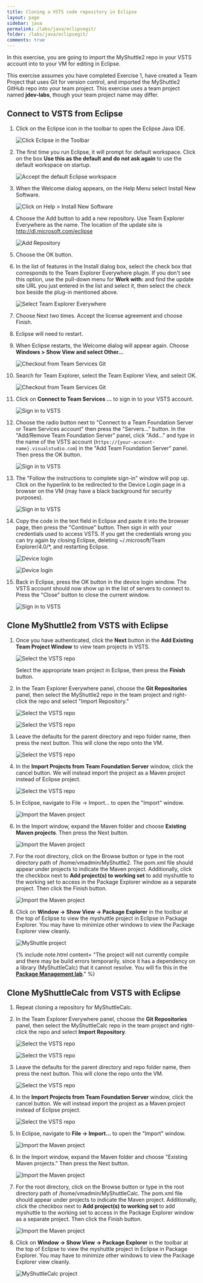 ```yaml
---
title: Cloning a VSTS code repository in Eclipse 
layout: page
sidebar: java
permalink: /labs/java/eclipsegit/
folder: /labs/java/eclipsegit/
comments: true
---
```


In this exercise, you are going to import the MyShuttle2 repo in your VSTS account into to your VM for editing in Eclipse.

This exercise assumes you have completed Exercise 1, have created a Team Project that uses Git for version control, and imported the MyShuttle2 GitHub repo into your team project. This exercise uses a team project named **jdev-labs**, though your team project name may differ.

## Connect to VSTS from Eclipse

1. Click on the Eclipse icon in the toolbar to open the Eclipse Java IDE.

    ![Click Eclipse in the Toolbar](images/click-eclipse.png)

1. The first time you run Eclipse, it will prompt for default workspace. Click on the box **Use this as the default and do not ask again** to use the default workspace on startup.

    ![Accept the default Eclipse workspace](images/eclipse-defaults.png)

1. When the Welcome dialog appears, on the Help Menu select Install New Software.

    ![Click on Help > Install New Software](images/eclipse-install-new-software.png)

1. Choose the Add button to add a new repository.  Use Team Explorer Everywhere as the name. The location of the update site is http://dl.microsoft.com/eclipse

    ![Add Repository](images/AddRepository.cropped.png)

1. Choose the OK button.

1. In the list of features in the Install dialog box, select the check box that corresponds to the Team Explorer Everywhere plugin. If you don't see this option, use the pull-down menu for **Work with:** and find the update site URL you just entered in the list and select it, then select the check box beside the plug-in mentioned above.

    ![Select Team Explorer Everywhere](images/SelectTee.cropped.png)

1. Choose Next two times. Accept the license agreement and choose Finish.

1. Eclipse will need to restart.

1. When Eclipse restarts, the Welcome dialog will appear again. Choose **Windows > Show View and select Other...**

    ![Checkout from Team Services Git](images/showtee.png)

1. Search for Team Explorer, select the Team Explorer View, and select OK.

    ![Checkout from Team Services Git](images/showtee2.png)

1. Click on **Connect to Team Services ...** to sign in to your VSTS account.

    ![Sign in to VSTS](images/eclipse-vsts-signin.png)

1. Choose the radio button next to "Connect to a Team Foundation Server or Team Services account" then press the "Servers..." button. In the "Add/Remove Team Foundation Server" panel, click "Add..." and type in the name of the VSTS account (`https://{your-account-name}.visualstudio.com`) in the "Add Team Foundation Server" panel. Then press the OK button.

    ![Sign in to VSTS](images/browsevsts.png)

1. The "Follow the instructions to complete sign-in" window will pop up. Click on the hyperlink to be redirected to the Device Login page in a browser on the VM (may have a black background for security purposes).

    ![Sign in to VSTS](images/eclipse-signin.png)

1. Copy the code in the text field in Eclipse and paste it into the browser page, then press the "Continue" button. Then sign in with your credentials used to access VSTS. If you get the credentials wrong you can try again by closing Eclipse, deleting ~/.microsoft/Team Explorer/4.0/*, and restarting Eclipse.

    ![Device login](images/browser-devicelogin.png)

    ![Device login](images/browser-deviceloggedin.png)

1. Back in Eclipse, press the OK button in the device login window. The VSTS account should now show up in the list of servers to connect to. Press the "Close" button to close the current window.

    ![Sign in to VSTS](images/eclipse-tfslist.png)

## Clone MyShuttle2 from VSTS with Eclipse

1. Once you have authenticated, click the **Next** button in the **Add Existing Team Project Window** to view team projects in VSTS.

    ![Select the VSTS repo](images/eclipse-add-existingteamproject.png)

    Select the appropriate team project in Eclipse, then press the **Finish** button.

1. In the Team Explorer Everywhere panel, choose the **Git Repositories** panel, then select the MyShuttle2 repo in the team project and right-click the repo and select "Import Repository."

    ![Select the VSTS repo](images/eclipse-select-repo.png)

    ![Select the VSTS repo](images/eclipse-select-repo2.png)

1. Leave the defaults for the parent directory and repo folder name, then press the next button. This will clone the repo onto the VM.

    ![Select the VSTS repo](images/eclipse-select-repo3.png)

1. In the **Import Projects from Team Foundation Server** window, click the cancel button. We will instead import the project as a Maven project instead of Eclipse project.

    ![Select the VSTS repo](images/eclipse-importprojects.png)

1. In Eclipse, navigate to File -> Import... to open the "Import" window.

    ![Import the Maven project](images/eclipse-import.png)

1. In the Import window, expand the Maven folder and choose **Existing Maven projects**. Then press the Next button.

    ![Import the Maven project](images/eclipse-import-existingmavenprojects.png)

1. For the root directory, click on the Browse button or type in the root directory path of /home/vmadmin/MyShuttle2. The pom.xml file should appear under projects to indicate the Maven project. Additionally, click the checkbox next to **Add project(s) to working set** to add myshuttle to the working set to access in the Package Explorer window as a separate project. Then click the Finish button.

    ![Import the Maven project](images/eclipse-select-mavenproject.png)

1. Click on **Window -> Show View -> Package Explorer** in the toolbar at the top of Eclipse to view the myshuttle project in Eclipse in Package Explorer. You may have to minimize other windows to view the Package Explorer view cleanly.

    ![MyShuttle project](images/eclipse-myshuttle.png)

    {% include note.html content= "The project will not currently compile and there may be build errors temporarily, since it has a dependency on a library (MyShuttleCalc) that it cannot resolve. You will fix this in the [**Package Management lab**](../mavenpmvsts)." %}

## Clone MyShuttleCalc from VSTS with Eclipse

1. Repeat cloning a repository for MyShuttleCalc.

1. In the Team Explorer Everywhere panel, choose the **Git Repositories** panel, then select the MyShuttleCalc repo in the team project and right-click the repo and select **Import Repository**.

    ![Select the VSTS repo](images/eclipse-select-repo.png)

    ![Select the VSTS repo](images/eclipse-import-myshuttlecalc.png)

1. Leave the defaults for the parent directory and repo folder name, then press the next button. This will clone the repo onto the VM.

    ![Select the VSTS repo](images/eclipse-select-myshuttlecalc.png)

1. In the **Import Projects from Team Foundation Server** window, click the cancel button. We will instead import the project as a Maven project instead of Eclipse project.

    ![Select the VSTS repo](images/eclipse-importprojects2.png)

1. In Eclipse, navigate to **File -> Import...** to open the "Import" window.

    ![Import the Maven project](images/eclipse-import.png)

1. In the Import window, expand the Maven folder and choose "Existing Maven projects." Then press the Next button.

    ![Import the Maven project](images/eclipse-import-existingmavenprojects.png)

1. For the root directory, click on the Browse button or type in the root directory path of /home/vmadmin/MyShuttleCalc. The pom.xml file should appear under projects to indicate the Maven project. Additionally, click the checkbox next to **Add project(s) to working set** to add myshuttle to the working set to access in the Package Explorer window as a separate project. Then click the Finish button.

    ![Import the Maven project](images/eclipse-select-mavenproject2.png)

1. Click on **Window -> Show View -> Package Explorer** in the toolbar at the top of Eclipse to view the myshuttle project in Eclipse in Package Explorer. You may have to minimize other windows to view the Package Explorer view cleanly.

    ![MyShuttleCalc project](images/eclipse-myshuttlecalc.png)